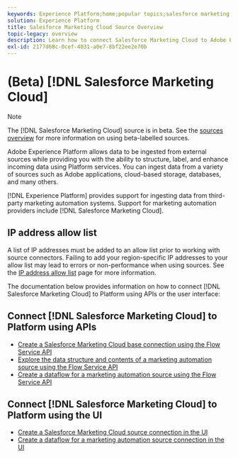 ```yaml
---
keywords: Experience Platform;home;popular topics;salesforce marketing cloud;Salesforce Marketing Cloud;marketing automation
solution: Experience Platform
title: Salesforce Marketing Cloud Source Overview
topic-legacy: overview
description: Learn how to connect Salesforce Marketing Cloud to Adobe Experience Platform using APIs or the user interface.
exl-id: 2177d68c-0cef-4031-a0e7-8bf22ee2e70b
---
```

# (Beta) [!DNL Salesforce Marketing Cloud]

>[!NOTE]
>
>The [!DNL Salesforce Marketing Cloud] source is in beta. See the [sources overview](../../home.md#terms-and-conditions) for more information on using beta-labelled sources.

Adobe Experience Platform allows data to be ingested from external sources while providing you with the ability to structure, label, and enhance incoming data using Platform services. You can ingest data from a variety of sources such as Adobe applications, cloud-based storage, databases, and many others.

[!DNL Experience Platform] provides support for ingesting data from third-party marketing automation systems. Support for marketing automation providers include [!DNL Salesforce Marketing Cloud].

## IP address allow list

A list of IP addresses must be added to an allow list prior to working with source connectors. Failing to add your region-specific IP addresses to your allow list may lead to errors or non-performance when using sources. See the [IP address allow list](../../ip-address-allow-list.md) page for more information.

The documentation below provides information on how to connect [!DNL Salesforce Marketing Cloud] to Platform using APIs or the user interface:

## Connect [!DNL Salesforce Marketing Cloud] to Platform using APIs

- [Create a Salesforce Marketing Cloud base connection using the Flow Service API](../../tutorials/api/create/marketing-automation/salesforce-marketing-cloud.md)
- [Explore the data structure and contents of a marketing automation source using the Flow Service API](../../tutorials/api/explore/marketing-automation.md)
- [Create a dataflow for a marketing automation source using the Flow Service API](../../tutorials/api/collect/marketing-automation.md)

## Connect [!DNL Salesforce Marketing Cloud] to Platform using the UI

- [Create a Salesforce Marketing Cloud source connection in the UI](../../tutorials/ui/create/marketing-automation/salesforce-marketing-cloud.md)
- [Create a dataflow for a marketing automation source connection in the UI](../../tutorials/ui/dataflow/marketing-automation.md)
